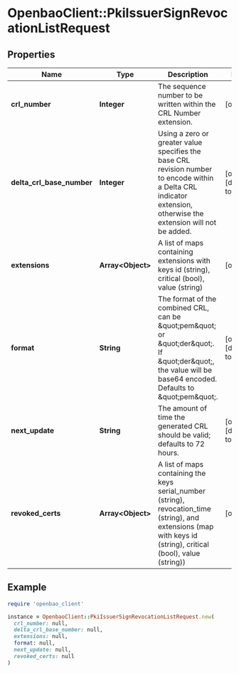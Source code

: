 # OpenbaoClient::PkiIssuerSignRevocationListRequest

## Properties

| Name | Type | Description | Notes |
| ---- | ---- | ----------- | ----- |
| **crl_number** | **Integer** | The sequence number to be written within the CRL Number extension. | [optional] |
| **delta_crl_base_number** | **Integer** | Using a zero or greater value specifies the base CRL revision number to encode within a Delta CRL indicator extension, otherwise the extension will not be added. | [optional][default to -1] |
| **extensions** | **Array&lt;Object&gt;** | A list of maps containing extensions with keys id (string), critical (bool), value (string) | [optional] |
| **format** | **String** | The format of the combined CRL, can be \&quot;pem\&quot; or \&quot;der\&quot;. If \&quot;der\&quot;, the value will be base64 encoded. Defaults to \&quot;pem\&quot;. | [optional][default to &#39;pem&#39;] |
| **next_update** | **String** | The amount of time the generated CRL should be valid; defaults to 72 hours. | [optional][default to &#39;72h&#39;] |
| **revoked_certs** | **Array&lt;Object&gt;** | A list of maps containing the keys serial_number (string), revocation_time (string), and extensions (map with keys id (string), critical (bool), value (string)) | [optional] |

## Example

```ruby
require 'openbao_client'

instance = OpenbaoClient::PkiIssuerSignRevocationListRequest.new(
  crl_number: null,
  delta_crl_base_number: null,
  extensions: null,
  format: null,
  next_update: null,
  revoked_certs: null
)
```

